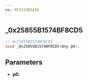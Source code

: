 ```yaml
---
ns: MISSIONDATA
---
```

## _0x25855B1574BF8CD5

```c
// 0x25855B1574BF8CD5
void _0x25855B1574BF8CD5(Any p0);
```

## Parameters
* **p0**:
